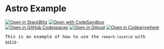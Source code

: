 # Astro Example

[![Open in StackBlitz](https://developer.stackblitz.com/img/open_in_stackblitz.svg)][stackblitz]
[![Open with CodeSandbox](https://assets.codesandbox.io/github/button-edit-lime.svg)][codesandbox]
[![Open in GitHub Codespaces](https://github.com/codespaces/badge.svg)][codespaces]
[![Open in Gitpod](https://gitpod.io/button/open-in-gitpod.svg)][gitpod]
[![Open in Codeanywhere](https://codeanywhere.com/img/open-in-codeanywhere-btn.svg)][codeanywhere]


<samp>This is an example of how to use the `remark-lesetid` with [`astro`](https://astro.build).</samp>

<!-- providers:start -->

[stackblitz]: https://stackblitz.com/github/luxass/lesetid/tree/main/examples/with-astro?title=astro%20example%20|%20lesetid
[codesandbox]: https://codesandbox.io/p/sandbox/github/luxass/lesetid/tree/main/examples/with-astro
[codespaces]: https://codespaces.new/luxass/lesetid?devcontainer_path=.devcontainer/examples/with-astro/devcontainer.json
[gitpod]: https://gitpod.io/#https://github.com/luxass/lesetid/tree/main/examples/with-astro
[codeanywhere]: https://gitpod.io/#https://github.com/luxass/lesetid/

<!-- providers:end -->
